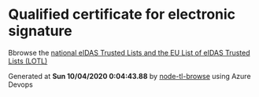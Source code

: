 # Qualified certificate for electronic signature 
 Bbrowse the [national eIDAS Trusted Lists and the EU List of eIDAS Trusted Lists (LOTL)](https://webgate.ec.europa.eu/tl-browser/#/) 
 
 
Generated at **Sun 10/04/2020  0:04:43.88** by [node-tl-browse](https://github.com/ymedlop/node-tl-browser) using Azure Devops 
